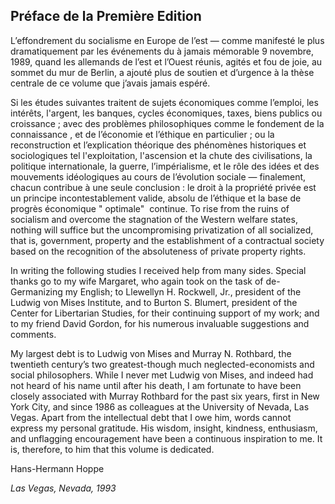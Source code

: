 ## Préface de la Première Edition

L’effondrement du socialisme en Europe de l’est — comme manifesté le plus dramatiquement par les événements du à jamais mémorable 9 novembre, 1989, quand les allemands de l’est et l’Ouest réunis, agités et fou de joie, au sommet du mur de Berlin, a ajouté plus de soutien et d’urgence à la thèse centrale de ce volume que j’avais jamais espéré.

Si les études suivantes traitent de sujets économiques comme l’emploi, les intérêts, l'argent, les banques, cycles économiques, taxes, biens publics ou croissance ; avec des problèmes philosophiques comme le fondement de la connaissance , et de l’économie et l’éthique en particulier ; ou la reconstruction et l’explication théorique des phénomènes historiques et sociologiques tel l'exploitation, l'ascension et la chute des civilisations, la politique internationale, la guerre, l’impérialisme, et le rôle des idées et des mouvements idéologiques au cours de l’évolution sociale — finalement, chacun contribue à une seule conclusion : le droit à la propriété privée est un principe incontestablement valide, absolu de l’éthique et la base de progrès économique " optimale"  continue. To rise from the ruins of socialism and overcome the stagnation of the Western welfare states, nothing will suffice but the uncompromising privatization of all socialized, that is, government, property and the establishment of a contractual society based on the recognition of the absoluteness of private property rights.

In writing the following studies I received help from many sides. Special thanks go to my wife Margaret, who again took on the task of de-Germanizing my English; to Llewellyn H. Rockwell, Jr., president of the Ludwig von Mises Institute, and to Burton S. Blumert, president of the Center for Libertarian Studies, for their continuing support of my work; and to my friend David Gordon, for his numerous invaluable suggestions and comments.

My largest debt is to Ludwig von Mises and Murray N. Rothbard, the twentieth century’s two greatest-though much neglected-economists and social philosophers. While I never met Ludwig von Mises, and indeed had not heard of his name until after his death, I am fortunate to have been closely associated with Murray Rothbard for the past six years, first in New York City, and since 1986 as colleagues at the University of Nevada, Las Vegas. Apart from the intellectual debt that I owe him, words cannot express my personal gratitude. His wisdom, insight, kindness, enthusiasm, and unflagging encouragement have been a continuous inspiration to me. It is, therefore, to him that this volume is dedicated.

Hans-Hermann Hoppe

*Las Vegas, Nevada, 1993*
